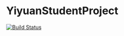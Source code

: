 # YiyuanStudentProject

[![Build Status](https://github.com/DRollin/YiyuanStudentProject.jl/actions/workflows/CI.yml/badge.svg?branch=main)](https://github.com/DRollin/YiyuanStudentProject.jl/actions/workflows/CI.yml?query=branch%3Amain)
